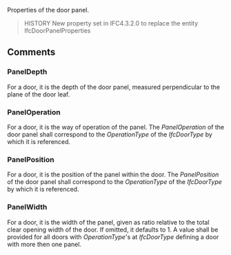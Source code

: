 Properties of the door panel.

<!-- end of short definition -->


> HISTORY New property set in IFC4.3.2.0 to replace the entity IfcDoorPanelProperties

## Comments

### PanelDepth
For a door, it is the depth of the door panel, measured perpendicular to the plane of the door leaf.

### PanelOperation
For a door, it is the way of operation of the panel. The _PanelOperation_ of the door panel shall correspond to the _OperationType_ of the _IfcDoorType_ by which it is referenced.

### PanelPosition
For a door, it is the position of the panel within the door. The _PanelPosition_ of the door panel shall correspond to the _OperationType_ of the _IfcDoorType_ by which it is referenced.

### PanelWidth
For a door, it is the width of the panel, given as ratio relative to the total clear opening width of the door. If omitted, it defaults to 1. A value shall be provided for all doors with _OperationType_'s at _IfcDoorType_ defining a door with more then one panel.